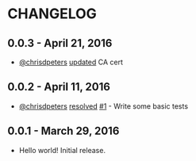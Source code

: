 # CHANGELOG

## 0.0.3 - April 21, 2016

-  [@chrisdpeters](https://github.com/chrisdpeters)
   [updated](https://github.com/liveeditor/net_http_ssl_fix/commit/d1d1bc1dcfdeb209aed80edabdd3e9975d1409ea)
   CA cert

## 0.0.2 - April 11, 2016

-  [@chrisdpeters](https://github.com/chrisdpeters)
   [resolved](https://github.com/liveeditor/net_http_ssl_fix/commit/65813f9ab62ebf14b42640749994c02fdb5a10e7)
   [#1](https://github.com/liveeditor/net_http_ssl_fix/issues/1) -
   Write some basic tests

## 0.0.1 - March 29, 2016

- Hello world! Initial release.
